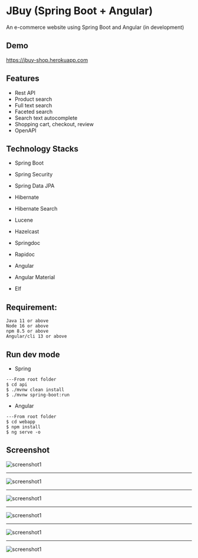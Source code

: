 # JBuy (Spring Boot + Angular)
An e-commerce website using Spring Boot and Angular
(in development)
## Demo
https://jbuy-shop.herokuapp.com

## Features
- Rest API
- Product search 
- Full text search
- Faceted search
- Search text autocomplete
- Shopping cart, checkout, review
- OpenAPI

## Technology Stacks
- Spring Boot
- Spring Security
- Spring Data JPA
- Hibernate
- Hibernate Search
- Lucene
- Hazelcast
- Springdoc
- Rapidoc

- Angular
- Angular Material
- Elf

## Requirement:
```
Java 11 or above
Node 16 or above
npm 8.5 or above
Angular/cli 13 or above
```

## Run dev mode
- Spring
```
---From root folder
$ cd api
$ ./mvnw clean install
$ ./mvnw spring-boot:run
```

- Angular
```
---From root folder
$ cd webapp
$ npm install
$ ng serve -o
```

## Screenshot
![screenshot1](https://i.imgur.com/0vvbyK5.png)

---
![screenshot1](https://i.imgur.com/6Y94mz3.png)

---
![screenshot1](https://i.imgur.com/6YWZ0aC.png)

---
![screenshot1](https://i.imgur.com/CbSWxCq.png)

---
![screenshot1](https://i.imgur.com/esTYyvs.png)

---
![screenshot1](https://i.imgur.com/xFqYUIj.png)
